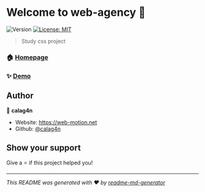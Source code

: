# Welcome to web-agency 👋

![Version](https://img.shields.io/badge/version-1.0.0-blue.svg?cacheSeconds=2592000)
[![License: MIT](https://img.shields.io/badge/License-MIT-yellow.svg)](https://github.com/calag4n/weba/blob/master/LICENSE)

> Study css project

### 🏠 [Homepage](https://github.com/calag4n/weba)

### ✨ [Demo](https://web-a.netlify.com)

## Author

👤 **calag4n**

* Website: https://web-motion.net
* Github: [@calag4n](https://github.com/calag4n)

## Show your support

Give a ⭐️ if this project helped you!


***
_This README was generated with ❤️ by [readme-md-generator](https://github.com/kefranabg/readme-md-generator)_
